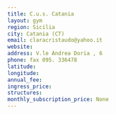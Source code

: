 ```yaml
---
title: C.u.s. Catania
layout: gym
region: Sicilia
city: Catania (CT)
email: claracristaudo@yahoo.it
website: 
address: V.le Andrea Doria , 6
phone: fax 095. 336478
latitude: 
longitude: 
annual_fee: 
ingress_price: 
structures: 
monthly_subscription_price: None
---
```


